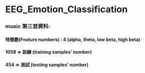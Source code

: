 # EEG_Emotion_Classification



### music 第三首資料:
#### 特徵數(Feature numbers) : 4 (alpha, theta, low beta, high beta)
#### 1058 => 訓練 (training samples' number)
#### 454 => 測試 (testing samples' number)


